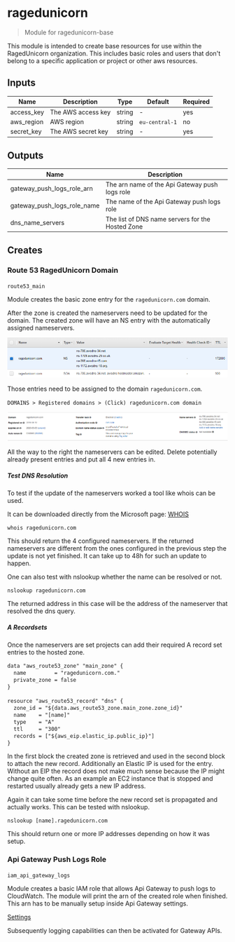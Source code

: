 # ragedunicorn

> Module for ragedunicorn-base

This module is intended to create base resources for use within the RagedUnicorn organization. This includes basic roles and users that don't belong to a specific application or project or other aws resources.


## Inputs

| Name       | Description        | Type   | Default        | Required |
|------------|--------------------|--------|----------------|----------|
| access_key | The AWS access key | string | -              | yes      |
| aws_region | AWS region         | string | `eu-central-1` | no       |
| secret_key | The AWS secret key | string | -              | yes      |


## Outputs

| Name                        | Description                                      |
|-----------------------------|--------------------------------------------------|
| gateway_push_logs_role_arn  | The arn name of the Api Gateway push logs role   |
| gateway_push_logs_role_name | The name of the Api Gateway push logs role       |
| dns_name_servers            | The list of DNS name servers for the Hosted Zone |

## Creates

### Route 53 RagedUnicorn Domain

`route53_main`

Module creates the basic zone entry for the `ragedunicorn.com` domain.

After the zone is created the nameservers need to be updated for the domain. The created zone will have an NS entry with the automatically assigned nameservers.

![dns-default-nameservers](../docs/dns_setup_1.png "dns-default-nameservers")

Those entries need to be assigned to the domain `ragedunicorn.com`.

`DOMAINS > Registered domains > (Click) ragedunicorn.com domain`

![domain-default-nameservers](../docs/dns_setup_2.png "domain-default-nameservers")

All the way to the right the nameservers can be edited. Delete potentially already present entries and put all 4 new entries in.

##### Test DNS Resolution

To test if the update of the nameservers worked a tool like whois can be used.

It can be downloaded directly from the Microsoft page: [WHOIS](https://docs.microsoft.com/de-de/sysinternals/downloads/whois)

```
whois ragedunicorn.com
```

This should return the 4 configured nameservers. If the returned nameservers are different from the ones configured in the previous step the update is not yet finished. It can take up to 48h for such an update to happen.

One can also test with nslookup whether the name can be resolved or not.

```
nslookup ragedunicorn.com
```

The returned address in this case will be the address of the nameserver that resolved the dns query.

##### A Recordsets

Once the nameservers are set projects can add their required A record set entries to the hosted zone.

```hcl
data "aws_route53_zone" "main_zone" {
  name         = "ragedunicorn.com."
  private_zone = false
}

resource "aws_route53_record" "dns" {
  zone_id = "${data.aws_route53_zone.main_zone.zone_id}"
  name    = "[name]"
  type    = "A"
  ttl     = "300"
  records = ["${aws_eip.elastic_ip.public_ip}"]
}
```

In the first block the created zone is retrieved and used in the second block to attach the new record. Additionally an Elastic IP is used for the entry. Without an EIP the record does not make much sense because the IP might change quite often. As an example an EC2 instance that is stopped and restarted usually already gets a new IP address.

Again it can take some time before the new record set is propagated and actually works. This can be tested with nslookup.

```
nslookup [name].ragedunicorn.com
```

This should return one or more IP addresses depending on how it was setup.

### Api Gateway Push Logs Role

`iam_api_gateway_logs`

Module creates a basic IAM role that allows Api Gateway to push logs to CloudWatch. The module will print the arn of the created role when finished.
This arn has to be manually setup inside Api Gateway settings.

[Settings](https://eu-central-1.console.aws.amazon.com/apigateway/home?region=eu-central-1#/settings)

Subsequently logging capabilities can then be activated for Gateway APIs.
